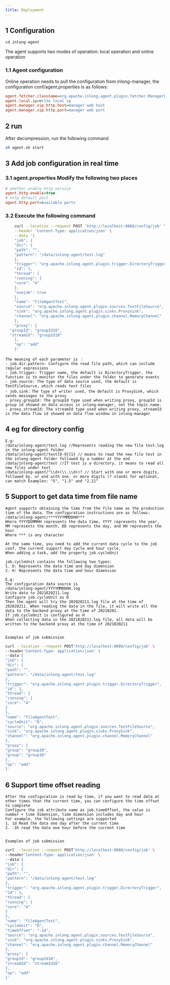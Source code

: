 ```yaml
---
title: Deployment
---
```


## 1 Configuration
```
cd inlong-agent
```

The agent supports two modes of operation: local operation and online operation


### 1.1 Agent configuration

Online operation needs to pull the configuration from inlong-manager, the configuration conf/agent.properties is as follows:
```ini
agent.fetcher.classname=org.apache.inlong.agent.plugin.fetcher.ManagerFetcher (the class name for fetch tasks, default ManagerFetcher）
agent.local.ip=Write local ip
agent.manager.vip.http.host=manager web host
agent.manager.vip.http.port=manager web port
```

## 2 run
After decompression, run the following command

```bash
sh agent.sh start
```


## 3 Add job configuration in real time

### 3.1 agent.properties Modify the following two places
```ini
# whether enable http service
agent.http.enable=true
# http default port
agent.http.port=Available ports
```

### 3.2 Execute the following command
```bash
    curl --location --request POST 'http://localhost:8008/config/job' \
    --header 'Content-Type: application/json' \
    --data '{
    "job": {
    "dir": {
    "path": "",
    "pattern": "/data/inlong-agent/test.log"
    },
    "trigger": "org.apache.inlong.agent.plugin.trigger.DirectoryTrigger",
    "id": 1,
    "thread": {
    "running": {
    "core": "4"
    },
    "onejob": true
    },
    "name": "fileAgentTest",
    "source": "org.apache.inlong.agent.plugin.sources.TextFileSource",
    "sink": "org.apache.inlong.agent.plugin.sinks.ProxySink",
    "channel": "org.apache.inlong.agent.plugin.channel.MemoryChannel"
    },
    "proxy": {
  "groupId": "groupId10",
  "streamId": "groupId10"
    },
    "op": "add"
    }'
```

    The meaning of each parameter is ：
    - job.dir.pattern: Configure the read file path, which can include regular expressions
    - job.trigger: Trigger name, the default is DirectoryTrigger, the function is to monitor the files under the folder to generate events
    - job.source: The type of data source used, the default is TextFileSource, which reads text files
    - job.sink：The type of writer used, the default is ProxySink, which sends messages to the proxy
    - proxy.groupId: The groupId type used when writing proxy, groupId is group id showed on data access in inlong-manager, not the topic name.
    - proxy.streamId: The streamId type used when writing proxy, streamId is the data flow id showed on data flow window in inlong-manager


## 4 eg for directory config

    E.g:
    /data/inlong-agent/test.log //Represents reading the new file test.log in the inlong-agent folder
    /data/inlong-agent/test[0-9]{1} // means to read the new file test in the inlong-agent folder followed by a number at the end
    /data/inlong-agent/test //If test is a directory, it means to read all new files under test
    /data/inlong-agent/^\\d+(\\.\\d+)? // Start with one or more digits, followed by. or end with one. or more digits (? stands for optional, can match Examples: "5", "1.5" and "2.21"


## 5 Support to get data time from file name

    Agent supports obtaining the time from the file name as the production time of the data. The configuration instructions are as follows:
    /data/inlong-agent/***YYYYMMDDHH***
    Where YYYYDDMMHH represents the data time, YYYY represents the year, MM represents the month, DD represents the day, and HH represents the hour
    Where *** is any character

    At the same time, you need to add the current data cycle to the job conf, the current support day cycle and hour cycle,
    When adding a task, add the property job.cycleUnit
    
    job.cycleUnit contains the following two types:
    1. D: Represents the data time and day dimension
    2. H: Represents the data time and hour dimension

    E.g:
    The configuration data source is
    /data/inlong-agent/YYYYMMDDHH.log
    Write data to 2021020211.log
    Configure job.cycleUnit as D
    Then the agent will try the 202020211.log file at the time of 202020211. When reading the data in the file, it will write all the data to the backend proxy at the time of 20210202.
    If job.cycleUnit is configured as H
    When collecting data in the 2021020211.log file, all data will be written to the backend proxy at the time of 2021020211

    
    Examples of job submission

```bash
curl --location --request POST'http://localhost:8008/config/job' \
--header'Content-Type: application/json' \
--data'{
"job": {
"dir": {
"path": "",
"pattern": "/data/inlong-agent/test.log"
},
"trigger": "org.apache.inlong.agent.plugin.trigger.DirectoryTrigger",
"id": 1,
"thread": {
"running": {
"core": "4"
}
},
"name": "fileAgentTest",
"cycleUnit": "D",
"source": "org.apache.inlong.agent.plugin.sources.TextFileSource",
"sink": "org.apache.inlong.agent.plugin.sinks.ProxySink",
"channel": "org.apache.inlong.agent.plugin.channel.MemoryChannel"
},
"proxy": {
"group": "group10",
"group": "group10"
},
"op": "add"
}'
```

## 6 Support time offset reading

    After the configuration is read by time, if you want to read data at other times than the current time, you can configure the time offset to complete
    Configure the job attribute name as job.timeOffset, the value is number + time dimension, time dimension includes day and hour
    For example, the following settings are supported
    1. 1d Read the data one day after the current time
    2. -1h read the data one hour before the current time


    Examples of job submission
```bash
curl --location --request POST'http://localhost:8008/config/job' \
--header'Content-Type: application/json' \
--data'{
"job": {
"dir": {
"path": "",
"pattern": "/data/inlong-agent/test.log"
},
"trigger": "org.apache.inlong.agent.plugin.trigger.DirectoryTrigger",
"id": 1,
"thread": {
"running": {
"core": "4"
}
},
"name": "fileAgentTest",
"cycleUnit": "D",
"timeOffset": "-1d",
"source": "org.apache.inlong.agent.plugin.sources.TextFileSource",
"sink": "org.apache.inlong.agent.plugin.sinks.ProxySink",
"channel": "org.apache.inlong.agent.plugin.channel.MemoryChannel"
},
"proxy": {
"groupId": "groupId10",
"streamId": "streamId10"
},
"op": "add"
}'
```